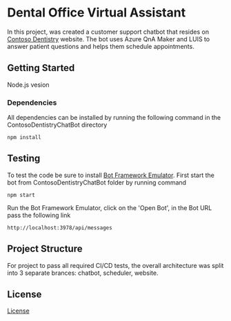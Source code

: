 # Dental Office Virtual Assistant

In this project, was created a customer support chatbot that resides on [Contoso Dentistry](https://victorious-moss-069d6bf10.azurestaticapps.net/) website. The bot uses Azure QnA Maker and LUIS to answer patient questions and helps them schedule appointments.

## Getting Started

Node.js vesion 

### Dependencies
All dependencies can be installed by running the following command in the ContosoDentistryChatBot directory
```
npm install
```

## Testing

To test the code be sure to install [Bot Framework Emulator](https://github.com/microsoft/BotFramework-Emulator).
First start the bot from ContosoDentistryChatBot folder by running command
```
npm start
```
Run the Bot Framework Emulator, click on the 'Open Bot', in the Bot URL pass the following link
```
http://localhost:3978/api/messages
```

## Project Structure
For project to pass all required CI/CD tests, the overall architecture was split into 3 separate brances: chatbot, scheduler, website.

## License

[License](LICENSE.txt)
